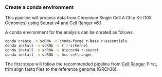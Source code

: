 ### Create a conda environment

This pipeline will process data from Chromium Single Cell A Chip Kit (10X Genomics) using Seurat v4 and Cell Ranger v6.1.

A conda environment for the analysis can be created as follows:
```bash
conda create -n scRNA -c conda-forge r-base r-essentials
conda install -n scRNA -c r r-irkernel
conda install -n scRNA -c bioconda r-seurat
conda install -n scRNA -c hcc cellranger
```
The first steps will follow the recommended pipeline from [Cell Ranger](https://support.10xgenomics.com/single-cell-gene-expression/software/pipelines/latest/using/tutorial_ov).
First, trim align fastq files to the reference genome (GRCh38).


```R

```
